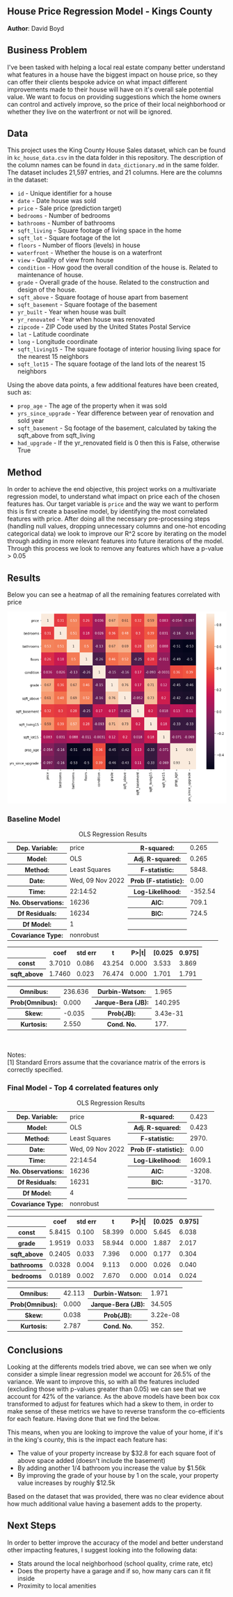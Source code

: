 ## House Price Regression Model - Kings County

**Author**: David Boyd

## Business Problem
I've been tasked with helping a local real estate company better understand what features in a house have the biggest impact on house price, so they can offer their clients bespoke advice on what impact different improvements made to their house will have on it's overall sale potential value. We want to focus on providing suggestions which the home owners can control and actively improve, so the price of their local neighborhood or whether they live on the waterfront or not will be ignored.

## Data

This project uses the King County House Sales dataset, which can be found in  `kc_house_data.csv` in the data folder in this repository. The description of the column names can be found in `data_dictionary.md` in the same folder.  The dataset includes 21,597 entries, and 21 columns.  Here are the columns in the dataset:

* `id` - Unique identifier for a house
* `date` - Date house was sold
* `price` - Sale price (prediction target)
* `bedrooms` - Number of bedrooms
* `bathrooms` - Number of bathrooms
* `sqft_living` - Square footage of living space in the home
* `sqft_lot` - Square footage of the lot
* `floors` - Number of floors (levels) in house
* `waterfront` - Whether the house is on a waterfront
* `view` - Quality of view from house
* `condition` - How good the overall condition of the house is. Related to maintenance of house.
* `grade` - Overall grade of the house. Related to the construction and design of the house.
* `sqft_above` - Square footage of house apart from basement
* `sqft_basement` - Square footage of the basement
* `yr_built` - Year when house was built
* `yr_renovated` - Year when house was renovated
* `zipcode` - ZIP Code used by the United States Postal Service
* `lat` - Latitude coordinate
* `long` - Longitude coordinate
* `sqft_living15` - The square footage of interior housing living space for the nearest 15 neighbors
* `sqft_lot15` - The square footage of the land lots of the nearest 15 neighbors

Using the above data points, a few additional features have been created, such as:
* `prop_age` - The age of the property when it was sold
* `yrs_since_upgrade` - Year difference between year of renovation and sold year
* `sqft_basement` - Sq footage of the basement, calculated by taking the sqft_above from sqft_living
* `had_upgrade` - If the yr_renovated field is 0 then this is False, otherwise True

## Method
In order to achieve the end objective, this project works on a multivariate regression model, to understand what impact on price each of the chosen features has. Our target variable is `price` and the way we want to perform this is first create a baseline model, by identifying the most correlated features with price. After doing all the necessary pre-processing steps (handling null values, dropping unnecessary columns and one-hot encoding categorical data) we look to improve our R^2 score by iterating on the model through adding in more relevant features into future iterations of the model. Through this process we look to remove any features which have a p-value > 0.05

## Results
Below you can see a heatmap of all the remaining features correlated with price


![png](images/output_26_1.png)
    

### Baseline Model


<table class="simpletable">
<caption>OLS Regression Results</caption>
<tr>
  <th>Dep. Variable:</th>          <td>price</td>      <th>  R-squared:         </th> <td>   0.265</td>
</tr>
<tr>
  <th>Model:</th>                   <td>OLS</td>       <th>  Adj. R-squared:    </th> <td>   0.265</td>
</tr>
<tr>
  <th>Method:</th>             <td>Least Squares</td>  <th>  F-statistic:       </th> <td>   5848.</td>
</tr>
<tr>
  <th>Date:</th>             <td>Wed, 09 Nov 2022</td> <th>  Prob (F-statistic):</th>  <td>  0.00</td> 
</tr>
<tr>
  <th>Time:</th>                 <td>22:14:52</td>     <th>  Log-Likelihood:    </th> <td> -352.54</td>
</tr>
<tr>
  <th>No. Observations:</th>      <td> 16236</td>      <th>  AIC:               </th> <td>   709.1</td>
</tr>
<tr>
  <th>Df Residuals:</th>          <td> 16234</td>      <th>  BIC:               </th> <td>   724.5</td>
</tr>
<tr>
  <th>Df Model:</th>              <td>     1</td>      <th>                     </th>     <td> </td>   
</tr>
<tr>
  <th>Covariance Type:</th>      <td>nonrobust</td>    <th>                     </th>     <td> </td>   
</tr>
</table>
<table class="simpletable">
<tr>
       <td></td>         <th>coef</th>     <th>std err</th>      <th>t</th>      <th>P>|t|</th>  <th>[0.025</th>    <th>0.975]</th>  
</tr>
<tr>
  <th>const</th>      <td>    3.7010</td> <td>    0.086</td> <td>   43.254</td> <td> 0.000</td> <td>    3.533</td> <td>    3.869</td>
</tr>
<tr>
  <th>sqft_above</th> <td>    1.7460</td> <td>    0.023</td> <td>   76.474</td> <td> 0.000</td> <td>    1.701</td> <td>    1.791</td>
</tr>
</table>
<table class="simpletable">
<tr>
  <th>Omnibus:</th>       <td>236.636</td> <th>  Durbin-Watson:     </th> <td>   1.965</td>
</tr>
<tr>
  <th>Prob(Omnibus):</th> <td> 0.000</td>  <th>  Jarque-Bera (JB):  </th> <td> 140.295</td>
</tr>
<tr>
  <th>Skew:</th>          <td>-0.035</td>  <th>  Prob(JB):          </th> <td>3.43e-31</td>
</tr>
<tr>
  <th>Kurtosis:</th>      <td> 2.550</td>  <th>  Cond. No.          </th> <td>    177.</td>
</tr>
</table><br/><br/>Notes:<br/>[1] Standard Errors assume that the covariance matrix of the errors is correctly specified.



### Final Model - Top 4 correlated features only



<table class="simpletable">
<caption>OLS Regression Results</caption>
<tr>
  <th>Dep. Variable:</th>          <td>price</td>      <th>  R-squared:         </th> <td>   0.423</td>
</tr>
<tr>
  <th>Model:</th>                   <td>OLS</td>       <th>  Adj. R-squared:    </th> <td>   0.423</td>
</tr>
<tr>
  <th>Method:</th>             <td>Least Squares</td>  <th>  F-statistic:       </th> <td>   2970.</td>
</tr>
<tr>
  <th>Date:</th>             <td>Wed, 09 Nov 2022</td> <th>  Prob (F-statistic):</th>  <td>  0.00</td> 
</tr>
<tr>
  <th>Time:</th>                 <td>22:14:54</td>     <th>  Log-Likelihood:    </th> <td>  1609.1</td>
</tr>
<tr>
  <th>No. Observations:</th>      <td> 16236</td>      <th>  AIC:               </th> <td>  -3208.</td>
</tr>
<tr>
  <th>Df Residuals:</th>          <td> 16231</td>      <th>  BIC:               </th> <td>  -3170.</td>
</tr>
<tr>
  <th>Df Model:</th>              <td>     4</td>      <th>                     </th>     <td> </td>   
</tr>
<tr>
  <th>Covariance Type:</th>      <td>nonrobust</td>    <th>                     </th>     <td> </td>   
</tr>
</table>
<table class="simpletable">
<tr>
       <td></td>         <th>coef</th>     <th>std err</th>      <th>t</th>      <th>P>|t|</th>  <th>[0.025</th>    <th>0.975]</th>  
</tr>
<tr>
  <th>const</th>      <td>    5.8415</td> <td>    0.100</td> <td>   58.399</td> <td> 0.000</td> <td>    5.645</td> <td>    6.038</td>
</tr>
<tr>
  <th>grade</th>      <td>    1.9519</td> <td>    0.033</td> <td>   58.944</td> <td> 0.000</td> <td>    1.887</td> <td>    2.017</td>
</tr>
<tr>
  <th>sqft_above</th> <td>    0.2405</td> <td>    0.033</td> <td>    7.396</td> <td> 0.000</td> <td>    0.177</td> <td>    0.304</td>
</tr>
<tr>
  <th>bathrooms</th>  <td>    0.0328</td> <td>    0.004</td> <td>    9.113</td> <td> 0.000</td> <td>    0.026</td> <td>    0.040</td>
</tr>
<tr>
  <th>bedrooms</th>   <td>    0.0189</td> <td>    0.002</td> <td>    7.670</td> <td> 0.000</td> <td>    0.014</td> <td>    0.024</td>
</tr>
</table>
<table class="simpletable">
<tr>
  <th>Omnibus:</th>       <td>42.113</td> <th>  Durbin-Watson:     </th> <td>   1.971</td>
</tr>
<tr>
  <th>Prob(Omnibus):</th> <td> 0.000</td> <th>  Jarque-Bera (JB):  </th> <td>  34.505</td>
</tr>
<tr>
  <th>Skew:</th>          <td> 0.038</td> <th>  Prob(JB):          </th> <td>3.22e-08</td>
</tr>
<tr>
  <th>Kurtosis:</th>      <td> 2.787</td> <th>  Cond. No.          </th> <td>    352.</td>
</tr>
</table>

## Conclusions

Looking at the differents models tried above, we can see when we only consider a simple linear regression model
we account for 26.5% of the variance. We want to improve this, so with all the features included (excluding those with p-values greater than 0.05) we can see that we account for 42% of the variance. As the above models have been box cox transformed to adjust for features which had a skew to them, in order to make sense of these metrics we have to reverse transform the co-efficients for each feature. Having done that we find the below.

This means, when you are looking to improve the value of your home, if it's in the king's county, this is the impact each feature has:

- The value of your property increase by $32.8 for each square foot of above space added (doesn't include the basement)
- By adding another 1/4 bathroom you increase the value by $1.56k
- By improving the grade of your house by 1 on the scale, your property value increases by roughly $12.5k

Based on the dataset that was provided, there was no clear evidence about how much additional value having a basement adds to the property. 

## Next Steps

In order to better improve the accuracy of the model and better understand other impacting features, I suggest looking into the following data:
- Stats around the local neighborhood (school quality, crime rate, etc)
- Does the property have a garage and if so, how many cars can it fit inside
- Proximity to local amenities
